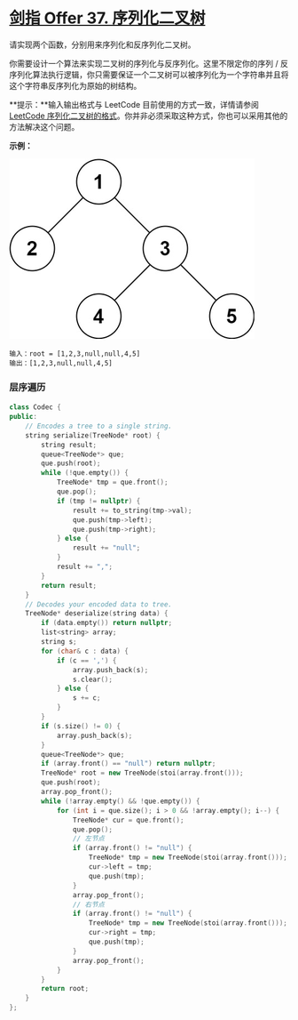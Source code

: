 # [剑指 Offer 37. 序列化二叉树](https://leetcode.cn/problems/xu-lie-hua-er-cha-shu-lcof/)

请实现两个函数，分别用来序列化和反序列化二叉树。

你需要设计一个算法来实现二叉树的序列化与反序列化。这里不限定你的序列 / 反序列化算法执行逻辑，你只需要保证一个二叉树可以被序列化为一个字符串并且将这个字符串反序列化为原始的树结构。

**提示：**输入输出格式与 LeetCode 目前使用的方式一致，详情请参阅 [LeetCode 序列化二叉树的格式](https://support.leetcode-cn.com/hc/kb/article/1567641/)。你并非必须采取这种方式，你也可以采用其他的方法解决这个问题。

**示例：**

![img](../../Images/13.序列化二叉树.assets/serdeser.jpg)

```
输入：root = [1,2,3,null,null,4,5]
输出：[1,2,3,null,null,4,5]
```

### 层序遍历

```c++
class Codec {
public:
    // Encodes a tree to a single string.
    string serialize(TreeNode* root) {
        string result;
        queue<TreeNode*> que;
        que.push(root);
        while (!que.empty()) {
            TreeNode* tmp = que.front();
            que.pop();
            if (tmp != nullptr) {
                result += to_string(tmp->val);
                que.push(tmp->left);
                que.push(tmp->right);
            } else {
                result += "null";
            }
            result += ",";
        }
        return result;
    }
    // Decodes your encoded data to tree.
    TreeNode* deserialize(string data) {
        if (data.empty()) return nullptr;
        list<string> array;
        string s;
        for (char& c : data) {
            if (c == ',') {
                array.push_back(s);
                s.clear();
            } else {
                s += c;
            }
        }
        if (s.size() != 0) {
            array.push_back(s);
        }
        queue<TreeNode*> que;
        if (array.front() == "null") return nullptr;
        TreeNode* root = new TreeNode(stoi(array.front()));
        que.push(root);
        array.pop_front();
        while (!array.empty() && !que.empty()) {
            for (int i = que.size(); i > 0 && !array.empty(); i--) {
                TreeNode* cur = que.front();
                que.pop();
                // 左节点
                if (array.front() != "null") {
                    TreeNode* tmp = new TreeNode(stoi(array.front()));
                    cur->left = tmp;
                    que.push(tmp);
                }
                array.pop_front();
                // 右节点
                if (array.front() != "null") {
                    TreeNode* tmp = new TreeNode(stoi(array.front()));
                    cur->right = tmp;
                    que.push(tmp);
                }
                array.pop_front();
            }
        }
        return root;
    }
};
```


